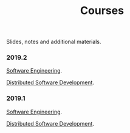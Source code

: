 ﻿---
layout: page      
title: Courses
comments: no   
permalink: /courses/   
---   

Slides, notes and additional materials.

### 2019.2

<html>
 <head>
      <meta name="description" content="Courses">
      <meta name="keywords" content="courses">
      <title> Professor Daricélio Soares Courses </title>
 </head>
 
 <body> 


<p> <a href="https://github.com/daricelio/daricelio.github.io/tree/master/courses/2019.1/SoftwareEngineering/">Software Engineering</a>. </p>
<p> <a href="https://github.com/daricelio/daricelio.github.io/tree/master/courses/2019.1/DDS">Distributed Software Development</a>. </p>




### 2019.1

<html>
 <head>
      <meta name="description" content="Courses">
      <meta name="keywords" content="courses">
      <title> Professor Daricélio Soares Courses </title>
 </head>
 
 <body> 


<p> <a href="https://github.com/daricelio/daricelio.github.io/tree/master/courses/2019.1/SoftwareEngineering/">Software Engineering</a>. </p>
<p> <a href="https://github.com/daricelio/daricelio.github.io/tree/master/courses/2019.1/DDS">Distributed Software Development</a>. </p>


